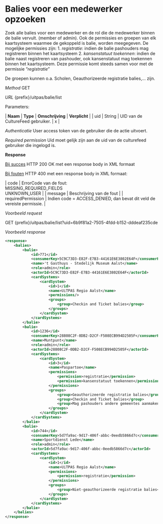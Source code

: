 ---
---

# Balies voor een medewerker opzoeken

Zoek alle balies voor een medewerker en de rol die de medewerker binnen de balie vervult. (member of admin). Ook de permissies en groepen van elk kaartsysteem waarmee de gekoppeld is balie, worden meegegeven. De mogelijke permissies zijn:
1\. _registratie_: indien de balie pashouders mag registreren binnen het kaartsysteem
2\. _kansenstatuut toekennen_: indien de balie naast registreren van pashouder, ook kansenstatuut mag toekennen binnen het kaartsysteem. Deze permissie komt steeds samen voor met de permissie “_registratie_”

De groepen kunnen o.a. Scholen, Geauthorizeerde registratie balies,… zijn.

_Method_
GET

_URL_
{prefix}/uitpas/balie/list

Parameters:

| **Naam** | **Type** | **Omschrijving** | **Verplicht** |
| uid | String | UID van de CultureFeed gebruiker. | x |

_Authenticatie_
User access token van de gebruiker die de actie uitvoert.

_Required permission_
Uid moet gelijk zijn aan de uid van de culturefeed gebruiker die ingelogd is.

**Response**

<u>Bij succes</u>
HTTP 200 OK met een response body in XML formaat

<u>Bij fouten</u>
HTTP 400 met een response body in XML formaat:

| code | ErrorCode van de fout:<br>MISSING_REQUIRED_FIELDS<br>UNKNOWN_USER |
| message | Beschrijving van de fout |
| requiredPermission | Indien code = ACCESS_DENIED, dan bevat dit veld de vereiste permissie. |

_Voorbeeld request_

GET {prefix}/uitpas/balie/list?uid=6b9f81a2-7505-4fdd-b152-dddeaf235cde

_Voorbeeld response_


~~~xml
<response>
    <balies>
        <balie>
            <id>771</id>
            <consumerKey>5C9C73D3-E82F-E7B3-44161E6E3802E64F</consumerKey>
            <name>'t Gasthuys - Stedelijk Museum Aalst</name>
            <role>admin</role>
            <actorId>5C9C73D3-E82F-E7B3-44161E6E3802E64F</actorId>
            <cardSystems>
                <cardSystem>
                    <id>1</id>
                    <name>UiTPAS Regio Aalst</name>
                    <permissions/>
                    <groups>
                        <group>Checkin and Ticket balies</group>
                    </groups>
                </cardSystem>
            </cardSystems>
        </balie>
        <balie>
            <id>1236</id>
            <consumerKey>28808C2F-0DB2-D2CF-F508ECB994D2505F</consumerKey>
            <name>Muntpunt</name>
            <role>admin</role>
            <actorId>28808C2F-0DB2-D2CF-F508ECB994D2505F</actorId>
            <cardSystems>
                <cardSystem>
                    <id>3</id>
                    <name>Paspartoe</name>
                    <permissions>
                        <permission>registratie</permission>
                        <permission>kansenstatuut toekennen</permission>
                    </permissions>
                    <groups>
                        <group>Geauthorizeerde registratie balies</group>
                        <group>Checkin and Ticket balies</group>
                        <group>Mag pashouders andere gemeentes aanmaken</group>
                    </groups>
                </cardSystem>
            </cardSystems>
        </balie>
        <balie>
            <id>744</id>
            <consumerKey>5d7fa9ac-9d17-406f-abbc-0eedb5866d7c</consumerKey>
            <name>Sportdienst Lede</name>
            <role>admin</role>
            <actorId>5d7fa9ac-9d17-406f-abbc-0eedb5866d7c</actorId>
            <cardSystems>
                <cardSystem>
                    <id>1</id>
                    <name>UiTPAS Regio Aalst</name>
                    <permissions>
                        <permission>registratie</permission>
                    </permissions>
                    <groups>
                        <group>Niet-geauthorizeerde registratie balies</group>
                    </groups>
                </cardSystem>
            </cardSystems>
        </balie>
    </balies>
</response>
~~~
